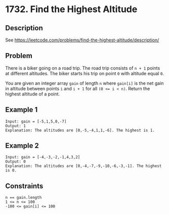 # 1732. Find the Highest Altitude

## Description
See https://leetcode.com/problems/find-the-highest-altitude/description/

## Problem
There is a biker going on a road trip. The road trip consists of `n + 1` points at different altitudes. The biker starts his trip on point `0` with altitude equal `0`.

You are given an integer array `gain` of length `n` where `gain[i]` is the net gain in altitude between points `i`​​​​​​ and `i + 1` for all `(0 <= i < n)`. Return the highest altitude of a point.

## Example 1

```
Input: gain = [-5,1,5,0,-7]
Output: 1
Explanation: The altitudes are [0,-5,-4,1,1,-6]. The highest is 1.
```

## Example 2

```
Input: gain = [-4,-3,-2,-1,4,3,2]
Output: 0
Explanation: The altitudes are [0,-4,-7,-9,-10,-6,-3,-1]. The highest is 0.
```

## Constraints

```
n == gain.length
1 <= n <= 100
-100 <= gain[i] <= 100
```